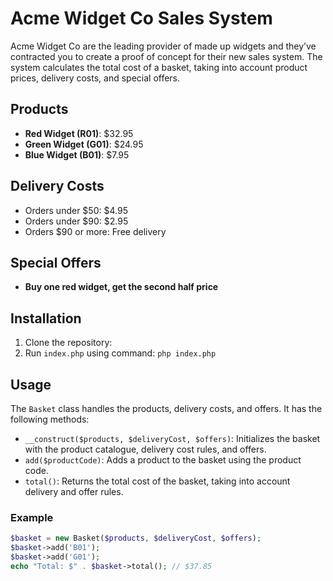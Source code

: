 # Acme Widget Co Sales System

Acme Widget Co are the leading provider of made up widgets and they’ve contracted you to create a proof of concept for their new sales system.
The system calculates the total cost of a basket, taking into account product prices, delivery costs, and special offers.

## Products

- **Red Widget (R01)**: $32.95
- **Green Widget (G01)**: $24.95
- **Blue Widget (B01)**: $7.95

## Delivery Costs

- Orders under $50: $4.95
- Orders under $90: $2.95
- Orders $90 or more: Free delivery

## Special Offers

- **Buy one red widget, get the second half price**

## Installation

1. Clone the repository:
2. Run `index.php` using command: `php index.php`

## Usage

The `Basket` class handles the products, delivery costs, and offers. It has the following methods:

- `__construct($products, $deliveryCost, $offers)`: Initializes the basket with the product catalogue, delivery cost rules, and offers.
- `add($productCode)`: Adds a product to the basket using the product code.
- `total()`: Returns the total cost of the basket, taking into account delivery and offer rules.

### Example

```php
$basket = new Basket($products, $deliveryCost, $offers);
$basket->add('B01');
$basket->add('G01');
echo "Total: $" . $basket->total(); // $37.85
```
